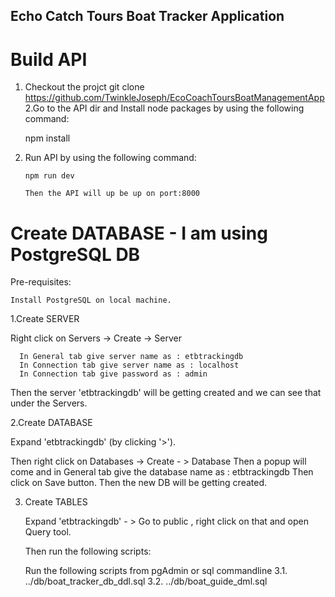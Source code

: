 ## Echo Catch Tours Boat Tracker Application

# Build API
1.  Checkout the projct
       git clone https://github.com/TwinkleJoseph/EcoCoachToursBoatManagementApp
2.Go to the API dir and Install node packages by using the following command:
      
	  npm install
	   
	   
3. Run API by using the following command:

       npm run dev
	   
	   Then the API will up be up on port:8000
	   
# Create DATABASE - I am using PostgreSQL DB

Pre-requisites:

    Install PostgreSQL on local machine.
	
1.Create SERVER

  Right click on Servers -> Create -> Server
  
      In General tab give server name as : etbtrackingdb
	  In Connection tab give server name as : localhost
	  In Connection tab give password as : admin
	  
Then the server 'etbtrackingdb' will be getting created and we can see that under the Servers.


2.Create DATABASE

   Expand 'etbtrackingdb' (by clicking '>').
   
   Then right click on Databases -> Create - > Database 
   Then a popup will come and in General tab give the database name as : etbtrackingdb
   Then click on Save button. Then the new DB will be getting created.
   
   
3. Create TABLES

    Expand 'etbtrackingdb' - > Go to public , right click  on that and open Query tool.
	
	Then run the following scripts:

    Run the following scripts from pgAdmin or sql commandline
    3.1. ../db/boat_tracker_db_ddl.sql
    3.2. ../db/boat_guide_dml.sql
	   
	   